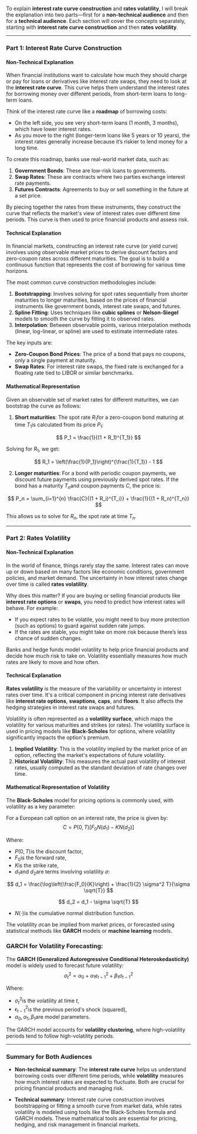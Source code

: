 To explain **interest rate curve construction** and **rates volatility**, I will break the explanation into two parts—first for a **non-technical audience** and then for a **technical audience**. Each section will cover the concepts separately, starting with **interest rate curve construction** and then **rates volatility**.

---

### Part 1: Interest Rate Curve Construction

#### Non-Technical Explanation
When financial institutions want to calculate how much they should charge or pay for loans or derivatives like interest rate swaps, they need to look at the **interest rate curve**. This curve helps them understand the interest rates for borrowing money over different periods, from short-term loans to long-term loans.

Think of the interest rate curve like a **roadmap** of borrowing costs:
- On the left side, you see very short-term loans (1 month, 3 months), which have lower interest rates.
- As you move to the right (longer-term loans like 5 years or 10 years), the interest rates generally increase because it’s riskier to lend money for a long time.

To create this roadmap, banks use real-world market data, such as:
1. **Government Bonds**: These are low-risk loans to governments.
2. **Swap Rates**: These are contracts where two parties exchange interest rate payments.
3. **Futures Contracts**: Agreements to buy or sell something in the future at a set price.

By piecing together the rates from these instruments, they construct the curve that reflects the market's view of interest rates over different time periods. This curve is then used to price financial products and assess risk.

#### Technical Explanation
In financial markets, constructing an interest rate curve (or yield curve) involves using observable market prices to derive discount factors and zero-coupon rates across different maturities. The goal is to build a continuous function that represents the cost of borrowing for various time horizons.

The most common curve construction methodologies include:
1. **Bootstrapping**: Involves solving for spot rates sequentially from shorter maturities to longer maturities, based on the prices of financial instruments like government bonds, interest rate swaps, and futures.
2. **Spline Fitting**: Uses techniques like **cubic splines** or **Nelson-Siegel** models to smooth the curve by fitting it to observed rates.
3. **Interpolation**: Between observable points, various interpolation methods (linear, log-linear, or spline) are used to estimate intermediate rates.

The key inputs are:
- **Zero-Coupon Bond Prices**: The price of a bond that pays no coupons, only a single payment at maturity.
- **Swap Rates**: For interest rate swaps, the fixed rate is exchanged for a floating rate tied to LIBOR or similar benchmarks.

#### Mathematical Representation
Given an observable set of market rates for different maturities, we can bootstrap the curve as follows:

1. **Short maturities**: The spot rate $R_1$for a zero-coupon bond maturing at time $T_1$is calculated from its price $P_1$:

$$
P_1 = \frac{1}{(1 + R_1)^{T_1}}
$$

Solving for $R_1$, we get:

$$
R_1 = \left(\frac{1}{P_1}\right)^{\frac{1}{T_1}} - 1
$$

2. **Longer maturities**: For a bond with periodic coupon payments, we discount future payments using previously derived spot rates. If the bond has a maturity $T_n$and coupon payments $C$, the price is:

$$
P_n = \sum_{i=1}^{n} \frac{C}{(1 + R_i)^{T_i}} + \frac{1}{(1 + R_n)^{T_n}}
$$

This allows us to solve for $R_n$, the spot rate at time $T_n$.

---

### Part 2: Rates Volatility

#### Non-Technical Explanation
In the world of finance, things rarely stay the same. Interest rates can move up or down based on many factors like economic conditions, government policies, and market demand. The uncertainty in how interest rates change over time is called **rates volatility**.

Why does this matter? If you are buying or selling financial products like **interest rate options** or **swaps**, you need to predict how interest rates will behave. For example:
- If you expect rates to be volatile, you might need to buy more protection (such as options) to guard against sudden rate jumps.
- If the rates are stable, you might take on more risk because there’s less chance of sudden changes.

Banks and hedge funds model volatility to help price financial products and decide how much risk to take on. Volatility essentially measures how much rates are likely to move and how often.

#### Technical Explanation
**Rates volatility** is the measure of the variability or uncertainty in interest rates over time. It's a critical component in pricing interest rate derivatives like **interest rate options**, **swaptions**, **caps**, and **floors**. It also affects the hedging strategies in interest rate swaps and futures.

Volatility is often represented as a **volatility surface**, which maps the volatility for various maturities and strikes (or rates). The volatility surface is used in pricing models like **Black-Scholes** for options, where volatility significantly impacts the option's premium.

1. **Implied Volatility**: This is the volatility implied by the market price of an option, reflecting the market's expectations of future volatility.
2. **Historical Volatility**: This measures the actual past volatility of interest rates, usually computed as the standard deviation of rate changes over time.

#### Mathematical Representation of Volatility
The **Black-Scholes** model for pricing options is commonly used, with volatility as a key parameter:

For a European call option on an interest rate, the price is given by:
$$
C = P(0,T)\left[F_0 N(d_1) - K N(d_2)\right]
$$

Where:
- $P(0,T)$is the discount factor,
- $F_0$is the forward rate,
- $K$is the strike rate,
- $d_1$and $d_2$are terms involving volatility $\sigma$:

$$
d_1 = \frac{\log\left(\frac{F_0}{K}\right) + \frac{1}{2} \sigma^2 T}{\sigma \sqrt{T}}
$$

$$
d_2 = d_1 - \sigma \sqrt{T}
$$

- $N(\cdot)$is the cumulative normal distribution function.

The volatility $\sigma$can be implied from market prices, or forecasted using statistical methods like **GARCH** models or **machine learning** models.

### GARCH for Volatility Forecasting:
The **GARCH (Generalized Autoregressive Conditional Heteroskedasticity)** model is widely used to forecast future volatility:
$$
\sigma_t^2 = \alpha_0 + \alpha_1 \epsilon_{t-1}^2 + \beta_1 \sigma_{t-1}^2
$$

Where:
- $\sigma_t^2$is the volatility at time $t$,
- $\epsilon_{t-1}^2$is the previous period's shock (squared),
- $\alpha_0, \alpha_1, \beta_1$are model parameters.

The GARCH model accounts for **volatility clustering**, where high-volatility periods tend to follow high-volatility periods.

---

### Summary for Both Audiences

- **Non-technical summary**: The **interest rate curve** helps us understand borrowing costs over different time periods, while **volatility** measures how much interest rates are expected to fluctuate. Both are crucial for pricing financial products and managing risk.
  
- **Technical summary**: Interest rate curve construction involves bootstrapping or fitting a smooth curve from market data, while rates volatility is modeled using tools like the Black-Scholes formula and GARCH models. These mathematical tools are essential for pricing, hedging, and risk management in financial markets.
